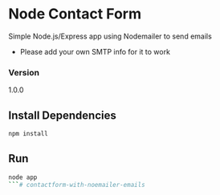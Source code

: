 # Node Contact Form

Simple Node.js/Express app using Nodemailer to send emails

- Please add your own SMTP info for it to work

### Version

1.0.0

## Install Dependencies

```bash
npm install 
```

## Run

```bash
node app
```#   c o n t a c t f o r m - w i t h - n o e m a i l e r - e m a i l s  
 